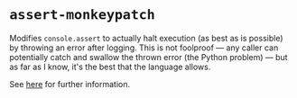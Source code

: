 
# `assert-monkeypatch`

Modifies `console.assert` to actually halt execution (as best as is possible) by throwing an error after logging. This is not foolproof &mdash; any caller can potentially catch and swallow the thrown error (the Python problem) &mdash; but as far as I know, it's the best that the language allows.

See [here](https://gist.github.com/DavidJCobb/97bcbb0b23ec75779f585faa4cbfff71) for further information.

